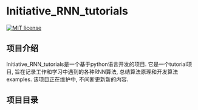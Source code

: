 Initiative_RNN_tutorials
=========================

[![MIT license](https://img.shields.io/dub/l/vibe-d.svg)](https://github.com/Daniel1586/Initiative__learning/blob/master/LICENSE)

项目介绍
------------

Initiative_RNN_tutorials是一个基于python语言开发的项目. 它是一个tutorial项目, 旨在记录工作和学习中遇到的各种RNN算法, 总结算法原理和开发算法examples. 该项目正在维护中, 不间断更新新的内容.

项目目录
------------

